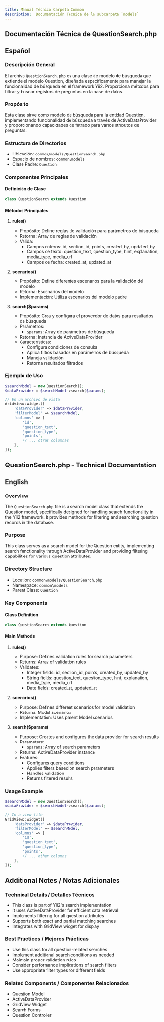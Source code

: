 ```yaml
---
title: Manual Técnico Carpeta Common
description:  Documentación Técnica de la subcarpeta `models`
---
```


## Documentación Técnica de QuestionSearch.php

## Español

### Descripción General
El archivo `QuestionSearch.php` es una clase de modelo de búsqueda que extiende el modelo Question, diseñada específicamente para manejar la funcionalidad de búsqueda en el framework Yii2. Proporciona métodos para filtrar y buscar registros de preguntas en la base de datos.

### Propósito
Esta clase sirve como modelo de búsqueda para la entidad Question, implementando funcionalidad de búsqueda a través de ActiveDataProvider y proporcionando capacidades de filtrado para varios atributos de preguntas.

### Estructura de Directorios
- Ubicación: `common/models/QuestionSearch.php`
- Espacio de nombres: `common\models`
- Clase Padre: `Question`

### Componentes Principales

#### Definición de Clase
```php
class QuestionSearch extends Question
```

#### Métodos Principales

1. **rules()**
   - Propósito: Define reglas de validación para parámetros de búsqueda
   - Retorna: Array de reglas de validación
   - Valida:
     - Campos enteros: id, section_id, points, created_by, updated_by
     - Campos de texto: question_text, question_type, hint, explanation, media_type, media_url
     - Campos de fecha: created_at, updated_at

2. **scenarios()**
   - Propósito: Define diferentes escenarios para la validación del modelo
   - Retorna: Escenarios del modelo
   - Implementación: Utiliza escenarios del modelo padre

3. **search($params)**
   - Propósito: Crea y configura el proveedor de datos para resultados de búsqueda
   - Parámetros:
     - `$params`: Array de parámetros de búsqueda
   - Retorna: Instancia de ActiveDataProvider
   - Características:
     - Configura condiciones de consulta
     - Aplica filtros basados en parámetros de búsqueda
     - Maneja validación
     - Retorna resultados filtrados

### Ejemplo de Uso
```php
$searchModel = new QuestionSearch();
$dataProvider = $searchModel->search($params);

// En un archivo de vista
GridView::widget([
    'dataProvider' => $dataProvider,
    'filterModel' => $searchModel,
    'columns' => [
        'id',
        'question_text',
        'question_type',
        'points',
        // ... otras columnas
    ],
]);
```

## QuestionSearch.php - Technical Documentation

## English

### Overview
The `QuestionSearch.php` file is a search model class that extends the Question model, specifically designed for handling search functionality in the Yii2 framework. It provides methods for filtering and searching question records in the database.

### Purpose
This class serves as a search model for the Question entity, implementing search functionality through ActiveDataProvider and providing filtering capabilities for various question attributes.

### Directory Structure
- Location: `common/models/QuestionSearch.php`
- Namespace: `common\models`
- Parent Class: `Question`

### Key Components

#### Class Definition
```php
class QuestionSearch extends Question
```

#### Main Methods

1. **rules()**
   - Purpose: Defines validation rules for search parameters
   - Returns: Array of validation rules
   - Validates:
     - Integer fields: id, section_id, points, created_by, updated_by
     - String fields: question_text, question_type, hint, explanation, media_type, media_url
     - Date fields: created_at, updated_at

2. **scenarios()**
   - Purpose: Defines different scenarios for model validation
   - Returns: Model scenarios
   - Implementation: Uses parent Model scenarios

3. **search($params)**
   - Purpose: Creates and configures the data provider for search results
   - Parameters:
     - `$params`: Array of search parameters
   - Returns: ActiveDataProvider instance
   - Features:
     - Configures query conditions
     - Applies filters based on search parameters
     - Handles validation
     - Returns filtered results

### Usage Example
```php
$searchModel = new QuestionSearch();
$dataProvider = $searchModel->search($params);

// In a view file
GridView::widget([
    'dataProvider' => $dataProvider,
    'filterModel' => $searchModel,
    'columns' => [
        'id',
        'question_text',
        'question_type',
        'points',
        // ... other columns
    ],
]);
```

## Additional Notes / Notas Adicionales

### Technical Details / Detalles Técnicos
- This class is part of Yii2's search implementation
- It uses ActiveDataProvider for efficient data retrieval
- Implements filtering for all question attributes
- Supports both exact and partial matching searches
- Integrates with GridView widget for display

### Best Practices / Mejores Prácticas
- Use this class for all question-related searches
- Implement additional search conditions as needed
- Maintain proper validation rules
- Consider performance implications of search filters
- Use appropriate filter types for different fields

### Related Components / Componentes Relacionados
- Question Model
- ActiveDataProvider
- GridView Widget
- Search Forms
- Question Controller